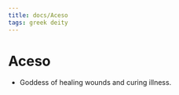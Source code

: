 ```yaml
---
title: docs/Aceso
tags: greek deity
---
```


# Aceso 
- Goddess of healing wounds and curing illness.